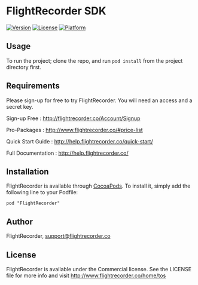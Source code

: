 # FlightRecorder SDK

[![Version](https://img.shields.io/cocoapods/v/FlightRecorder.svg?style=flat)](http://cocoadocs.org/docsets/FlightRecorder)
[![License](https://img.shields.io/cocoapods/l/FlightRecorder.svg?style=flat)](http://cocoadocs.org/docsets/FlightRecorder)
[![Platform](https://img.shields.io/cocoapods/p/FlightRecorder.svg?style=flat)](http://cocoadocs.org/docsets/FlightRecorder)

## Usage

To run the project; clone the repo, and run `pod install` from the project directory first.

## Requirements

Please sign-up for free to try FlightRecorder. You will need an access and a secret key.

Sign-up Free : http://flightrecorder.co/Account/Signup

Pro-Packages : http://www.flightrecorder.co/#price-list

Quick Start Guide : http://help.flightrecorder.co/quick-start/

Full Documentation : http://help.flightrecorder.co/

## Installation

FlightRecorder is available through [CocoaPods](http://cocoapods.org). To install
it, simply add the following line to your Podfile:

    pod "FlightRecorder"

## Author

FlightRecorder, support@flightrecorder.co

## License

FlightRecorder is available under the Commercial license. See the LICENSE file for more info and visit http://www.flightrecorder.co/home/tos

